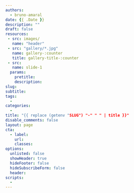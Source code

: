 ```yaml
---
authors:
  - bruno-amaral
date: {{ .Date }}
description: ""
draft: false
resources: 
 - src: images/
   name: "header"
 - src: "gallery/*.jpg"
   name: gallery-:counter
   title: gallery-title-:counter
 - src:
   name: slide-1
  params:
    pretitle: 
    description: 
slug:
subtitle: 
tags: 
  - 
categories: 
  - 
title: "{{ replace (getenv "SLUG") "-" " " | title }}"
disable_comments: false
layout: page
cta:
  - label: 
    url: 
    classes:
options:
  unlisted: false
  showHeader: true
  hideFooter: false
  hideSubscribeForm: false
  header:
scripts:
  -
---
```


